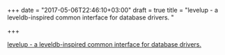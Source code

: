 +++
date = "2017-05-06T22:46:10+03:00"
draft = true
title = "levelup - a leveldb-inspired common interface for database drivers. "

+++

<p><a href="https://t.co/7JKonkAVK3">levelup - a leveldb-inspired common interface for database drivers. </a></p>